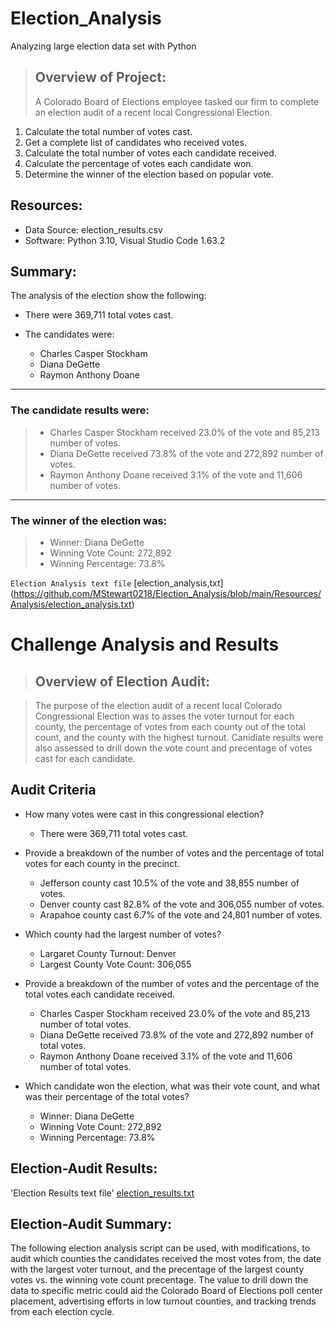 # Election_Analysis
Analyzing large election data set with Python

> ## Overview of Project:
> A Colorado Board of Elections employee tasked our firm to complete an election audit of a recent local Congressional Election.

  1. Calculate the total number of votes cast.
  2. Get a complete list of candidates who received votes.
  3. Calculate the total number of votes each candidate received.
  4. Calculate the percentage of votes each candidate won.
  5. Determine the winner of the election based on popular vote.

## Resources:

- Data Source: election_results.csv
- Software: Python 3.10, Visual Studio Code 1.63.2

## Summary:

The analysis of the election show the following:

- There were 369,711 total votes cast.
- The candidates were:

  - Charles Casper Stockham
  - Diana DeGette
  - Raymon Anthony Doane
-------------------------
### The candidate results were:
>- Charles Casper Stockham received 23.0% of the vote and 85,213 number of votes.
>- Diana DeGette received 73.8% of the vote and 272,892 number of votes.
>- Raymon Anthony Doane received 3.1% of the vote and 11,606 number of votes.
-------------------------
### The winner of the election was:
>- Winner: Diana DeGette
>- Winning Vote Count: 272,892
>- Winning Percentage: 73.8%

`Election Analysis text file`
[election_analysis,txt] (https://github.com/MStewart0218/Election_Analysis/blob/main/Resources/Analysis/election_analysis.txt)

# Challenge Analysis and Results
> ## Overview of Election Audit: 

> The purpose of the election audit of a recent local Colorado Congressional Election was to asses the voter turnout for each county, the percentage of votes from each county out of the total count, and the county with the highest turnout. Canidiate results were also assessed to drill down the vote count and precentage of votes cast for each candidate.

## Audit Criteria

* How many votes were cast in this congressional election?
   - There were 369,711 total votes cast.
   
* Provide a breakdown of the number of votes and the percentage of total votes for each county in the precinct.
   - Jefferson county cast 10.5% of the vote and 38,855 number of votes. 
   - Denver county cast 82.8% of the vote and 306,055 number of votes. 
   - Arapahoe county cast 6.7% of the vote and 24,801 number of votes.
   
* Which county had the largest number of votes?
   - Largaret County Turnout: Denver
   - Largest County Vote Count: 306,055
   
* Provide a breakdown of the number of votes and the percentage of the total votes each candidate received.
   - Charles Casper Stockham received 23.0% of the vote and 85,213 number of total votes.
   - Diana DeGette received 73.8% of the vote and 272,892 number of total votes.
   - Raymon Anthony Doane received 3.1% of the vote and 11,606 number of total votes.
   
* Which candidate won the election, what was their vote count, and what was their percentage of the total votes?
   - Winner: Diana DeGette
   - Winning Vote Count: 272,892
   - Winning Percentage: 73.8%

## Election-Audit Results:

'Election Results text file'
[election_results.txt](https://github.com/MStewart0218/Election_Analysis/blob/main/Resources/Analysis/election_results.txt)

## Election-Audit Summary:

The following election analysis script can be used, with modifications, to audit which counties the candidates received the most votes from, the date with the largest voter turnout, and the precentage of the largest county votes vs. the winning vote count precentage. The value to drill down the data to specific metric could aid the Colorado Board of Elections poll center placement, advertising efforts in low turnout counties, and tracking trends from each election cycle.
